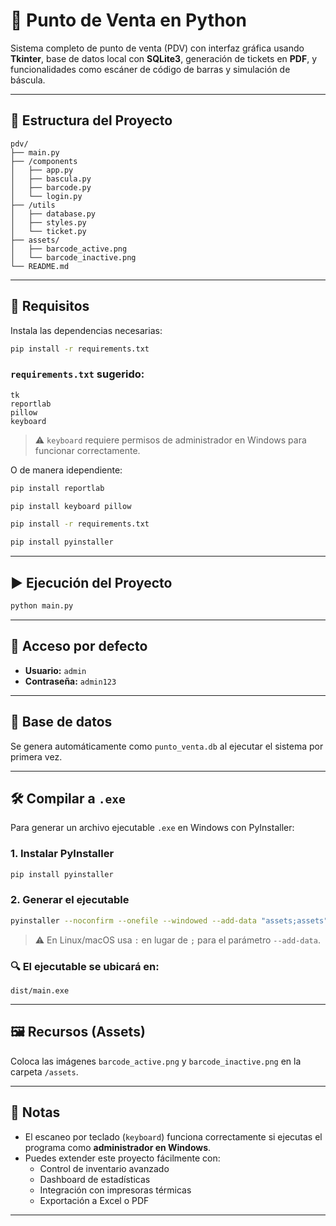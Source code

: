 # 🧾 Punto de Venta en Python

Sistema completo de punto de venta (PDV) con interfaz gráfica usando **Tkinter**, base de datos local con **SQLite3**, generación de tickets en **PDF**, y funcionalidades como escáner de código de barras y simulación de báscula.

---

## 📁 Estructura del Proyecto

```
pdv/
├── main.py
├── /components
│   ├── app.py
│   ├── bascula.py
│   ├── barcode.py
│   └── login.py
├── /utils
│   ├── database.py
│   ├── styles.py
│   └── ticket.py
├── assets/
│   ├── barcode_active.png
│   └── barcode_inactive.png
└── README.md
```

---

## 🚀 Requisitos

Instala las dependencias necesarias:

```bash
pip install -r requirements.txt
```

### `requirements.txt` sugerido:

```
tk
reportlab
pillow
keyboard
```

> ⚠️ `keyboard` requiere permisos de administrador en Windows para funcionar correctamente.

O de manera idependiente:

```bash
pip install reportlab
```

```bash
pip install keyboard pillow
```

```bash
pip install -r requirements.txt
```

```bash
pip install pyinstaller
```

---

## ▶️ Ejecución del Proyecto

```bash
python main.py
```

---

## 🔐 Acceso por defecto

- **Usuario:** `admin`
- **Contraseña:** `admin123`

---

## 💾 Base de datos

Se genera automáticamente como `punto_venta.db` al ejecutar el sistema por primera vez.

---

## 🛠️ Compilar a `.exe`

Para generar un archivo ejecutable `.exe` en Windows con PyInstaller:

### 1. Instalar PyInstaller

```bash
pip install pyinstaller
```

### 2. Generar el ejecutable

```bash
pyinstaller --noconfirm --onefile --windowed --add-data "assets;assets" main.py
```

> ⚠️ En Linux/macOS usa `:` en lugar de `;` para el parámetro `--add-data`.

### 🔍 El ejecutable se ubicará en:

```
dist/main.exe
```

---

## 🖼️ Recursos (Assets)

Coloca las imágenes `barcode_active.png` y `barcode_inactive.png` en la carpeta `/assets`.

---

## 📌 Notas

- El escaneo por teclado (`keyboard`) funciona correctamente si ejecutas el programa como **administrador en Windows**.
- Puedes extender este proyecto fácilmente con:
  - Control de inventario avanzado
  - Dashboard de estadísticas
  - Integración con impresoras térmicas
  - Exportación a Excel o PDF

---
